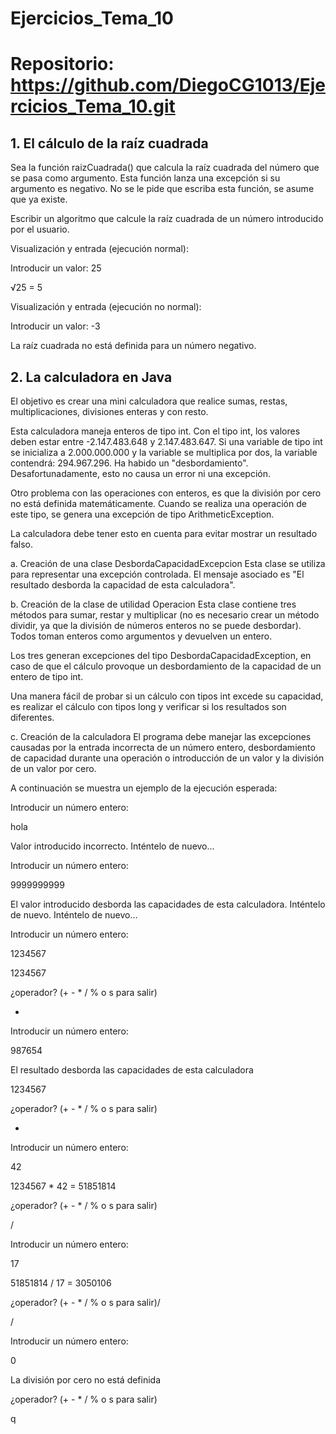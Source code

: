 # Ejercicios_Tema_10

# Repositorio: https://github.com/DiegoCG1013/Ejercicios_Tema_10.git

## 1. El cálculo de la raíz cuadrada
Sea la función raizCuadrada() que calcula la raíz cuadrada del número que se pasa como argumento. Esta función lanza una excepción si su argumento es negativo. No se le pide que escriba esta función, se asume que ya existe.

Escribir un algoritmo que calcule la raíz cuadrada de un número introducido por el usuario.

Visualización y entrada (ejecución normal):

Introducir un valor: 25

√25 = 5

Visualización y entrada (ejecución no normal):

Introducir un valor: -3

La raíz cuadrada no está definida para un número negativo.

## 2. La calculadora en Java
El objetivo es crear una mini calculadora que realice sumas, restas, multiplicaciones, divisiones enteras y con resto.

Esta calculadora maneja enteros de tipo int. Con el tipo int, los valores deben estar entre -2.147.483.648 y 2.147.483.647. Si una variable de tipo int se inicializa a 2.000.000.000 y la variable se multiplica por dos, la variable contendrá: 294.967.296. Ha habido un "desbordamiento". Desafortunadamente, esto no causa un error ni una excepción.

Otro problema con las operaciones con enteros, es que la división por cero no está definida matemáticamente. Cuando se realiza una operación de este tipo, se genera una excepción de tipo ArithmeticException.

La calculadora debe tener esto en cuenta para evitar mostrar un resultado falso.

a. Creación de una clase DesbordaCapacidadExcepcion
Esta clase se utiliza para representar una excepción controlada. El mensaje asociado es "El resultado desborda la capacidad de esta calculadora".

b. Creación de la clase de utilidad Operacion
Esta clase contiene tres métodos para sumar, restar y multiplicar (no es necesario crear un método dividir, ya que la división de números enteros no se puede desbordar). Todos toman enteros como argumentos y devuelven un entero.

Los tres generan excepciones del tipo DesbordaCapacidadException, en caso de que el cálculo provoque un desbordamiento de la capacidad de un entero de tipo int.

Una manera fácil de probar si un cálculo con tipos int excede su capacidad, es realizar el cálculo con tipos long y verificar si los resultados son diferentes.

c. Creación de la calculadora
El programa debe manejar las excepciones causadas por la entrada incorrecta de un número entero, desbordamiento de capacidad durante una operación o introducción de un valor y la división de un valor por cero.

A continuación se muestra un ejemplo de la ejecución esperada:

Introducir un número entero:

hola

Valor introducido incorrecto. Inténtelo de nuevo...

Introducir un número entero:

9999999999

El valor introducido desborda las capacidades de esta calculadora. Inténtelo de nuevo. Inténtelo de nuevo...

Introducir un número entero:

1234567

1234567

¿operador? (+ - * / % o s para salir)

*

Introducir un número entero:

987654

El resultado desborda las capacidades de esta calculadora

1234567

¿operador? (+ - * / % o s para salir)

*

Introducir un número entero:

42

1234567 * 42 = 51851814

¿operador? (+ - * / % o s para salir)

/

Introducir un número entero:

17

51851814 / 17 = 3050106

¿operador? (+ - * / % o s para salir)/

/

Introducir un número entero:

0

La división por cero no está definida

¿operador? (+ - * / % o s para salir)

q
